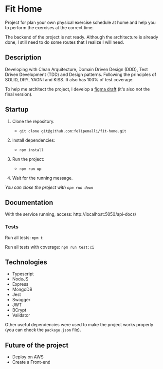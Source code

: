 # Fit Home

Project for plan your own physical exercise schedule at home and help you to perform the exercises at the correct time.

The backend of the project is not ready. Although the architecture is already done, I still need to do some routes that I realize I will need.

## Description

Developing with Clean Arquitecture, Domain Driven Design (DDD), Test Driven Development (TDD) and Design patterns.
Following the principles of SOLID, DRY, YAGNI and KISS.
It also has 100% of test coverage.

To help me architect the project, I develop a 
<a href="https://www.figma.com/file/W1WoZLRKxBFEK26KZ4NF8Q/Felipevm---Fit-Home?type=design&t=5zFCrxs0qhNAdS48-1">figma draft</a> (it's also not the final version).

## Startup

1. Clone the repository.
    * `git clone git@github.com:felipemalli/fit-home.git`

2. Install dependencies:
    * `npm install`

3. Run the project:
    * `npm run up`

4. Wait for the running message.

_You can close the project with `npm run down`_

## Documentation

With the service running, access: http://localhost:5050/api-docs/

### Tests

Run all tests: `npm t`

Run all tests with coverage: `npm run test:ci`

## Technologies

- Typescript
- NodeJS
- Express
- MongoDB
- Jest
- Swagger
- JWT
- BCrypt
- Validator 

Other useful dependencies were used to make the project works properly (you can check the `package.json` file).


## Future of the project

- Deploy on AWS
- Create a Front-end